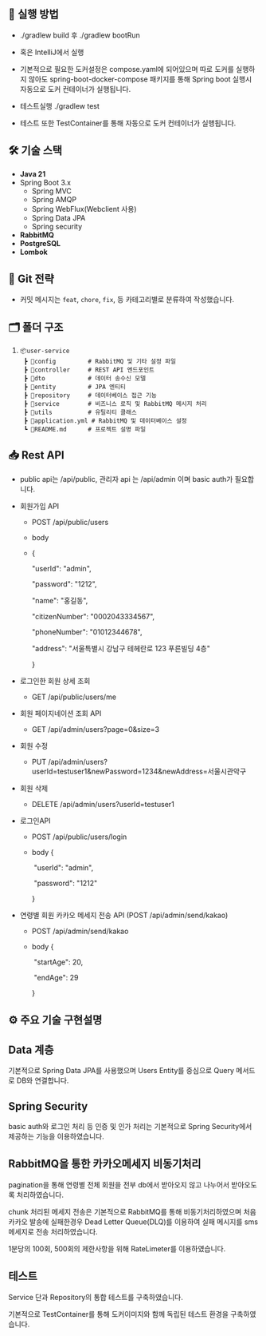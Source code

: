 



## 🚀 실행 방법

- ./gradlew build 후 ./gradlew bootRun
- 혹은 IntelliJ에서 실행

- 기본적으로 필요한 도커설정은 compose.yaml에 되어있으며 따로 도커를 실행하지 않아도 spring-boot-docker-compose 패키지를 통해 Spring boot 실행시 자동으로 도커 컨테이너가 실행됩니다.
- 테스트실행 ./gradlew test
- 테스트 또한 TestContainer를 통해 자동으로 도커 컨테이너가 실행됩니다.



## 🛠️ 기술 스택

- **Java 21**
- Spring Boot 3.x
  - Spring MVC
  - Spring AMQP
  - Spring WebFlux(Webclient 사용)
  - Spring Data JPA
  - Spring security
- **RabbitMQ**
- **PostgreSQL**
- **Lombok**



## 📌 Git 전략

- 커밋 메시지는 `feat`, `chore`, `fix`, 등 카테고리별로 분류하여 작성했습니다.



## 🗂 폴더 구조

1. ```
   📦user-service
    ┣ 📂config         # RabbitMQ 및 기타 설정 파일
    ┣ 📂controller     # REST API 엔드포인트
    ┣ 📂dto            # 데이터 송수신 모델
    ┣ 📂entity         # JPA 엔티티
    ┣ 📂repository     # 데이터베이스 접근 기능
    ┣ 📂service        # 비즈니스 로직 및 RabbitMQ 메시지 처리
    ┣ 📂utils          # 유틸리티 클래스
    ┣ 📜application.yml # RabbitMQ 및 데이터베이스 설정
    ┗ 📜README.md      # 프로젝트 설명 파일
   ```



## 📥 Rest API

- public api는 /api/public, 관리자 api 는 /api/admin 이며 basic auth가 필요합니다.

- 회원가입 API 

  - POST /api/public/users

  - body 

  - {

      "userId": "admin",

      "password": "1212",

      "name": "홍길동",

      "citizenNumber": "0002043334567",

      "phoneNumber": "01012344678",

      "address": "서울특별시 강남구 테헤란로 123 푸른빌딩 4층"

    }

- 로그인한 회원 상세 조회 

  - GET /api/public/users/me

- 회원 페이지네이션 조회 API 

  - GET /api/admin/users?page=0&size=3

- 회원 수정

  - PUT /api/admin/users?userId=testuser1&newPassword=1234&newAddress=서울시관악구

- 회원 삭제

  - DELETE /api/admin/users?userId=testuser1

- 로그인API 

  - POST /api/public/users/login

  - body {

    ​    "userId": "admin",

    ​    "password": "1212" 

    }

- 연령별 회원 카카오 메세지 전송 API (POST /api/admin/send/kakao)

  - POST /api/admin/send/kakao

  - body {

    ​    "startAge": 20,

    ​    "endAge": 29

    }



## ⚙️ 주요 기술 구현설명

## Data 계층

기본적으로 Spring Data JPA를 사용했으며 Users Entity를 중심으로 Query 메서드로 DB와 연결합니다.

## Spring Security

basic auth와 로그인 처리 등 인증 및 인가 처리는 기본적으로 Spring Security에서 제공하는 기능을 이용하였습니다.

## RabbitMQ을 통한 카카오메세지 비동기처리

pagination을 통해 연령별 전체 회원을 전부 db에서 받아오지 않고 나누어서 받아오도록 처리하였습니다. 

chunk 처리된 메세지 전송은 기본적으로 RabbitMQ를 통해 비동기처리하였으며 처음 카카오 발송에 실패한경우 Dead Letter Queue(DLQ)를 이용하여 실패 메시지를 sms 메세지로 전송 처리하였습니다.

1분당의 100회, 500회의 제한사항을 위해 RateLimeter를 이용하였습니다.

## 테스트 

Service 단과 Repository의 통합 테스트를 구축하였습니다.

기본적으로 TestContainer를 통해 도커이미지와 함께 독립된 테스트 환경을 구축하였습니다.





